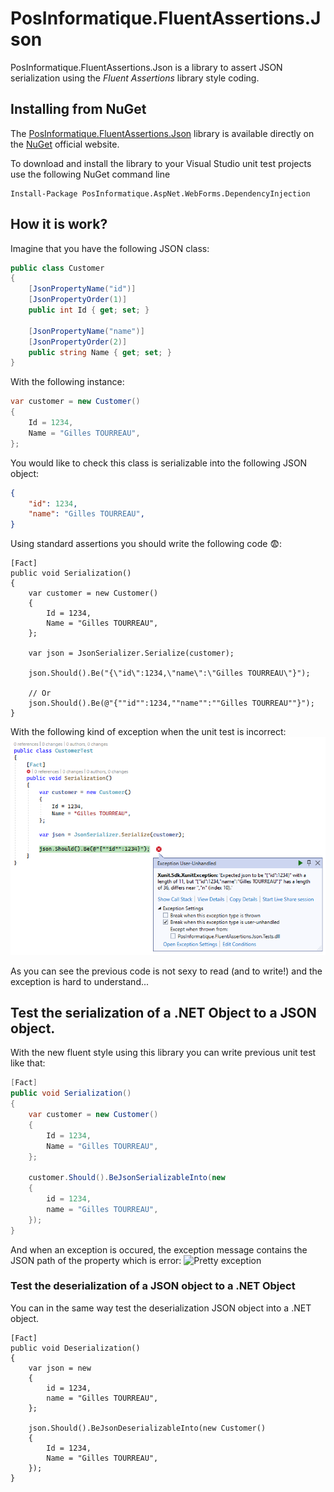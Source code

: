 # PosInformatique.FluentAssertions.Json
PosInformatique.FluentAssertions.Json is a library to assert JSON serialization using the *Fluent Assertions* library style coding.

## Installing from NuGet
The [PosInformatique.FluentAssertions.Json](https://www.nuget.org/packages/PosInformatique.FluentAssertions.Json/)
library is available directly on the
[NuGet](https://www.nuget.org/packages/PosInformatique.FluentAssertions.Json/) official website.

To download and install the library to your Visual Studio unit test projects use the following NuGet command line 

```
Install-Package PosInformatique.AspNet.WebForms.DependencyInjection
```

## How it is work?
Imagine that you have the following JSON class:

```csharp
public class Customer
{
    [JsonPropertyName("id")]
    [JsonPropertyOrder(1)]
    public int Id { get; set; }

    [JsonPropertyName("name")]
    [JsonPropertyOrder(2)]
    public string Name { get; set; }
}
```

With the following instance:

```csharp
var customer = new Customer()
{
    Id = 1234,
    Name = "Gilles TOURREAU",
};
```

You would like to check this class is serializable into the following JSON object:

```json
{
    "id": 1234,
    "name": "Gilles TOURREAU",
}
```

Using standard assertions you should write the following code :fearful::
```
[Fact]
public void Serialization()
{
    var customer = new Customer()
    {
        Id = 1234,
        Name = "Gilles TOURREAU",
    };

    var json = JsonSerializer.Serialize(customer);

    json.Should().Be("{\"id\":1234,\"name\":\"Gilles TOURREAU\"}");
    
    // Or
    json.Should().Be(@"{""id"":1234,""name"":""Gilles TOURREAU""}");
}
```

With the following kind of exception when the unit test is incorrect:
![Ugly exception](./docs/UglyExceptionExample.png)

As you can see the previous code is not sexy to read (and to write!) and the exception is
hard to understand...

## Test the serialization of a .NET Object to a JSON object.
With the new fluent style using this library you can write previous unit test like that:

```csharp
[Fact]
public void Serialization()
{
    var customer = new Customer()
    {
        Id = 1234,
        Name = "Gilles TOURREAU",
    };

    customer.Should().BeJsonSerializableInto(new
    {
        id = 1234,
        name = "Gilles TOURREAU",
    });
}
```

And when an exception is occured, the exception message contains the JSON path of the property which is error:
![Pretty exception](./docs/PrettyExceptionExample.png)

### Test the deserialization of a JSON object to a .NET Object
You can in the same way test the deserialization JSON object into a .NET object.

```
[Fact]
public void Deserialization()
{
    var json = new
    {
        id = 1234,
        name = "Gilles TOURREAU",
    };

    json.Should().BeJsonDeserializableInto(new Customer()
    {
        Id = 1234,
        Name = "Gilles TOURREAU",
    });
}
```